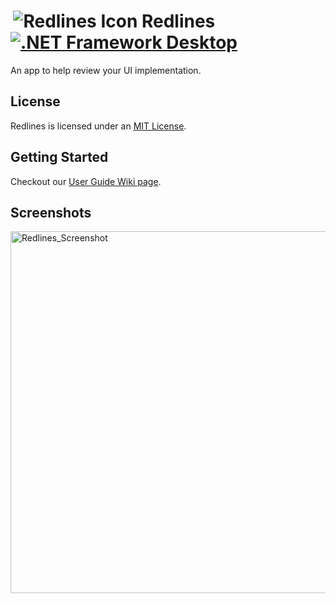 #  ![Redlines Icon](RedlinesApp/Assets/favicon.ico) Redlines [![.NET Framework Desktop](https://github.com/Remi05/redlines/actions/workflows/dotnet-framework-desktop.yml/badge.svg)](https://github.com/Remi05/redlines/actions/workflows/dotnet-framework-desktop.yml)

An app to help review your UI implementation.

## License

Redlines is licensed under an [MIT License](LICENSE.md).

## Getting Started
Checkout our [User Guide Wiki page](https://github.com/Remi05/redlines/wiki/User-Guide).

## Screenshots

<img width="579" alt="Redlines_Screenshot" src="https://user-images.githubusercontent.com/12770956/112552593-523d2000-8d80-11eb-93c4-826b3e30b078.png">

